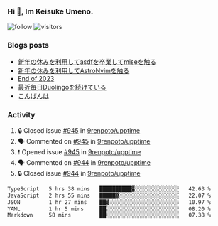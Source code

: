 ### Hi 👋, Im Keisuke Umeno.

<!--
**9renpoto/9renpoto** is a ✨ _special_ ✨ repository because its `README.md` (this file) appears on your GitHub profile.

Here are some ideas to get you started:

- 🔭 I’m currently working on ...
- 🌱 I’m currently learning ...
- 👯 I’m looking to collaborate on ...
- 🤔 I’m looking for help with ...
- 💬 Ask me about ...
- 📫 How to reach me: ...
- 😄 Pronouns: ...
- ⚡ Fun fact: ...
-->

![follow](https://img.shields.io/github/followers/9renpoto?label=Follow&style=social)
![visitors](https://komarev.com/ghpvc/?username=9renpoto&label=Profile%20views&color=0e75b6&style=flat)

### Blogs posts

<!-- BLOG-POST-LIST:START -->
- [新年の休みを利用してasdfを卒業してmiseを触る](https://9renpoto.win/entry/2024/01/07/mise)
- [新年の休みを利用してAstroNvimを触る](https://9renpoto.win/entry/2024/01/03/new-year-holidays)
- [End of 2023](https://9renpoto.win/entry/2023/12/31/end)
- [最近毎日Duolingoを続けている](https://9renpoto.win/entry/2023/12/05/duolingo)
- [こんばんは](https://sizu.me/9renpoto/posts/5a0i98779w97)
<!-- BLOG-POST-LIST:END -->

### Activity

<!--START_SECTION:activity-->
1. 🔒 Closed issue [#945](https://github.com/9renpoto/upptime/issues/945) in [9renpoto/upptime](https://github.com/9renpoto/upptime)
2. 🗣 Commented on [#945](https://github.com/9renpoto/upptime/issues/945#issuecomment-1880184646) in [9renpoto/upptime](https://github.com/9renpoto/upptime)
3. ❗ Opened issue [#945](https://github.com/9renpoto/upptime/issues/945) in [9renpoto/upptime](https://github.com/9renpoto/upptime)
4. 🗣 Commented on [#944](https://github.com/9renpoto/upptime/issues/944#issuecomment-1880164703) in [9renpoto/upptime](https://github.com/9renpoto/upptime)
5. 🔒 Closed issue [#944](https://github.com/9renpoto/upptime/issues/944) in [9renpoto/upptime](https://github.com/9renpoto/upptime)
<!--END_SECTION:activity-->

<!--START_SECTION:waka-->

```txt
TypeScript   5 hrs 38 mins   ██████████▓░░░░░░░░░░░░░░   42.63 %
JavaScript   2 hrs 55 mins   █████▓░░░░░░░░░░░░░░░░░░░   22.07 %
JSON         1 hr 27 mins    ██▓░░░░░░░░░░░░░░░░░░░░░░   10.97 %
YAML         1 hr 5 mins     ██░░░░░░░░░░░░░░░░░░░░░░░   08.20 %
Markdown     58 mins         ██░░░░░░░░░░░░░░░░░░░░░░░   07.38 %
```

<!--END_SECTION:waka-->
